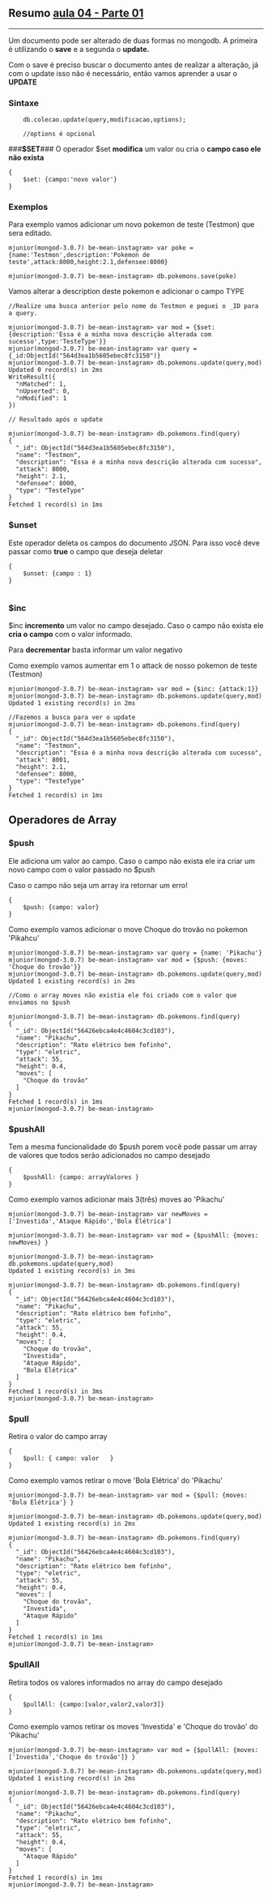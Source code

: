 ## **Resumo [aula 04 - Parte 01](https://www.youtube.com/watch?time_continue=67&v=ONzJsNbv15U)** ##
----------
Um documento pode ser alterado de duas formas no mongodb. A primeira é utilizando o **save** e a segunda o **update.** 

Com o save é preciso buscar o documento antes de realizar a alteração, já com o update isso não é necessário, então vamos aprender a usar o **UPDATE**

### **Sintaxe** ###
```
	db.colecao.update(query,modificacao,options);

	//options é opcional
```

###**$SET**###
O operador $set **modifica** um valor ou cria o **campo caso ele não exista**

    {
    	$set: {campo:'novo valor'}
    }

### **Exemplos** ###

Para exemplo vamos adicionar um novo pokemon de teste (Testmon) que sera editado.
```
mjunior(mongod-3.0.7) be-mean-instagram> var poke = {name:'Testmon',description:'Pokemon de teste',attack:8000,height:2.1,defensee:8000}

mjunior(mongod-3.0.7) be-mean-instagram> db.pokemons.save(poke)

```
Vamos alterar a description deste pokemon e adicionar o campo TYPE

```
//Realize uma busca anterior pelo nome do Testmon e peguei o _ID para a query.

mjunior(mongod-3.0.7) be-mean-instagram> var mod = {$set: {description:'Essa é a minha nova descrição alterada com sucesso',type:'TesteType'}}
mjunior(mongod-3.0.7) be-mean-instagram> var query = {_id:ObjectId("564d3ea1b5605ebec8fc3150")}
mjunior(mongod-3.0.7) be-mean-instagram> db.pokemons.update(query,mod)
Updated 0 record(s) in 2ms
WriteResult({
  "nMatched": 1,
  "nUpserted": 0,
  "nModified": 1
})

// Resultado após o update

mjunior(mongod-3.0.7) be-mean-instagram> db.pokemons.find(query)
{
  "_id": ObjectId("564d3ea1b5605ebec8fc3150"),
  "name": "Testmon",
  "description": "Essa é a minha nova descrição alterada com sucesso",
  "attack": 8000,
  "height": 2.1,
  "defensee": 8000,
  "type": "TesteType"
}
Fetched 1 record(s) in 1ms

```


###  **$unset** ###


Este operador deleta os campos do documento JSON. Para isso você deve passar como **true** o campo que deseja deletar

```
{ 
	$unset: {campo : 1} 
}


```

### **$inc** ###
$inc **incremento** um valor no campo desejado. Caso o campo não exista ele **cria o campo** com o valor informado. 

Para **decrementar** basta informar um valor negativo

Como exemplo vamos aumentar em 1 o attack de nosso pokemon de teste (Testmon)
```
mjunior(mongod-3.0.7) be-mean-instagram> var mod = {$inc: {attack:1}}
mjunior(mongod-3.0.7) be-mean-instagram> db.pokemons.update(query,mod)
Updated 1 existing record(s) in 2ms

//Fazemos a busca para ver o update
mjunior(mongod-3.0.7) be-mean-instagram> db.pokemons.find(query)
{
  "_id": ObjectId("564d3ea1b5605ebec8fc3150"),
  "name": "Testmon",
  "description": "Essa é a minha nova descrição alterada com sucesso",
  "attack": 8001,
  "height": 2.1,
  "defensee": 8000,
  "type": "TesteType"
}
Fetched 1 record(s) in 1ms

```

## **Operadores de Array** ##

### **$push** ###
Ele adiciona um valor ao campo. Caso o campo não exista ele ira criar um novo campo com o valor passado no $push

Caso o campo não seja um array ira retornar um erro!

```
{
	$push: {campo: valor}
}

```
Como exemplo vamos adicionar o move Choque do trovão no pokemon 'Pikahcu'
```
mjunior(mongod-3.0.7) be-mean-instagram> var query = {name: 'Pikachu'}
mjunior(mongod-3.0.7) be-mean-instagram> var mod = {$push: {moves: 'Choque do trovão'}}
mjunior(mongod-3.0.7) be-mean-instagram> db.pokemons.update(query,mod)
Updated 1 existing record(s) in 2ms

//Como o array moves não existia ele foi criado com o valor que enviamos no $push

mjunior(mongod-3.0.7) be-mean-instagram> db.pokemons.find(query)
{
  "_id": ObjectId("56426ebca4e4c4604c3cd103"),
  "name": "Pikachu",
  "description": "Rato elétrico bem fofinho",
  "type": "eletric",
  "attack": 55,
  "height": 0.4,
  "moves": [
    "Choque do trovão"
  ]
}
Fetched 1 record(s) in 1ms
mjunior(mongod-3.0.7) be-mean-instagram> 
```
 
### **$pushAll** ###
Tem a mesma funcionalidade do $push porem você pode passar um array de valores que todos serão adicionados no campo desejado

```
{
	$pushAll: {campo: arrayValores } 
}

```

Como exemplo vamos adicionar mais 3(três) moves ao 'Pikachu'
```
mjunior(mongod-3.0.7) be-mean-instagram> var newMoves = ['Investida','Ataque Rápido','Bola Elétrica']

mjunior(mongod-3.0.7) be-mean-instagram> var mod = {$pushAll: {moves: newMoves} }

mjunior(mongod-3.0.7) be-mean-instagram> 
db.pokemons.update(query,mod)
Updated 1 existing record(s) in 3ms

mjunior(mongod-3.0.7) be-mean-instagram> db.pokemons.find(query)
{
  "_id": ObjectId("56426ebca4e4c4604c3cd103"),
  "name": "Pikachu",
  "description": "Rato elétrico bem fofinho",
  "type": "eletric",
  "attack": 55,
  "height": 0.4,
  "moves": [
    "Choque do trovão",
    "Investida",
    "Ataque Rápido",
    "Bola Elétrica"
  ]
}
Fetched 1 record(s) in 3ms
mjunior(mongod-3.0.7) be-mean-instagram> 
``` 


### **$pull** ###
Retira o valor do campo array

```
{
	$pull: { campo: valor	}
}
```

Como exemplo vamos retirar o move 'Bola Elétrica' do 'Pikachu'

```
mjunior(mongod-3.0.7) be-mean-instagram> var mod = {$pull: {moves: 'Bola Elétrica'} }

mjunior(mongod-3.0.7) be-mean-instagram> db.pokemons.update(query,mod)
Updated 1 existing record(s) in 2ms

mjunior(mongod-3.0.7) be-mean-instagram> db.pokemons.find(query)
{
  "_id": ObjectId("56426ebca4e4c4604c3cd103"),
  "name": "Pikachu",
  "description": "Rato elétrico bem fofinho",
  "type": "eletric",
  "attack": 55,
  "height": 0.4,
  "moves": [
    "Choque do trovão",
    "Investida",
    "Ataque Rápido"
  ]
}
Fetched 1 record(s) in 1ms
mjunior(mongod-3.0.7) be-mean-instagram> 

```

### **$pullAll** ###
Retira todos os valores informados no array do campo desejado
```
{
	$pullAll: {campo:[valor,valor2,valor3]}
}
```

Como exemplo vamos retirar os moves 'Investida' e 'Choque do trovão' do 'Pikachu'

```
mjunior(mongod-3.0.7) be-mean-instagram> var mod = {$pullAll: {moves: ['Investida','Choque do trovão']} }

mjunior(mongod-3.0.7) be-mean-instagram> db.pokemons.update(query,mod)
Updated 1 existing record(s) in 2ms

mjunior(mongod-3.0.7) be-mean-instagram> db.pokemons.find(query)
{
  "_id": ObjectId("56426ebca4e4c4604c3cd103"),
  "name": "Pikachu",
  "description": "Rato elétrico bem fofinho",
  "type": "eletric",
  "attack": 55,
  "height": 0.4,
  "moves": [
    "Ataque Rápido"
  ]
}
Fetched 1 record(s) in 1ms
mjunior(mongod-3.0.7) be-mean-instagram> 

```

